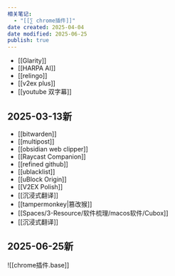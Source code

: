 ```yaml
---
相关笔记:
  - "[[∑ chrome插件]]"
date created: 2025-04-04
date modified: 2025-06-25
publish: true
---
```


- [[Glarity]]
- [[HARPA AI]]
- [[relingo]]
- [[v2ex plus]]
- [[youtube 双字幕]]

## 2025-03-13新

- [[bitwarden]]
- [[multipost]]
- [[obsidian web clipper]]
- [[Raycast Companion]]
- [[refined github]]
- [[ublacklist]]
- [[uBlock Origin]]
- [[V2EX Polish]]
- [[沉浸式翻译]]
- [[tampermonkey|篡改猴]]
- [[Spaces/3-Resource/软件梳理/macos软件/Cubox]]
- [[沉浸式翻译]]

## 2025-06-25新

![[chrome插件.base]]
